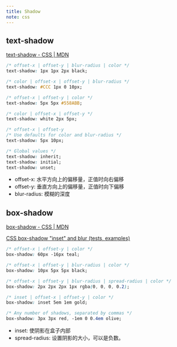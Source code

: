 ```yaml
---
title: Shadow
note: css
---
```


## text-shadow

[text-shadow - CSS \| MDN](https://developer.mozilla.org/en-US/docs/Web/CSS/text-shadow/)

```css
/* offset-x | offset-y | blur-radius | color */
text-shadow: 1px 1px 2px black;

/* color | offset-x | offset-y | blur-radius */
text-shadow: #CCC 1px 0 10px;

/* offset-x | offset-y | color */
text-shadow: 5px 5px #558ABB;

/* color | offset-x | offset-y */
text-shadow: white 2px 5px;

/* offset-x | offset-y
/* Use defaults for color and blur-radius */
text-shadow: 5px 10px;

/* Global values */
text-shadow: inherit;
text-shadow: initial;
text-shadow: unset;
```

* offset-x: 水平方向上的偏移量，正值时向右偏移
* offset-y: 垂直方向上的偏移量，正值时向下偏移
* blur-radius: 模糊的深度

## box-shadow

[box-shadow - CSS \| MDN](https://developer.mozilla.org/en-US/docs/Web/CSS/box-shadow/)

[CSS box-shadow "inset" and blur (tests, examples)](http://elektronotdienst-nuernberg.de/bugs/box-shadow_inset.html)

```css
/* offset-x | offset-y | color */
box-shadow: 60px -16px teal;

/* offset-x | offset-y | blur-radius | color */
box-shadow: 10px 5px 5px black;

/* offset-x | offset-y | blur-radius | spread-radius | color */
box-shadow: 2px 2px 2px 1px rgba(0, 0, 0, 0.2);

/* inset | offset-x | offset-y | color */
box-shadow: inset 5em 1em gold;

/* Any number of shadows, separated by commas */
box-shadow: 3px 3px red, -1em 0 0.4em olive;
```

* inset: 使阴影在盒子内部
* spread-radius: 设置阴影的大小，可以是负数。
